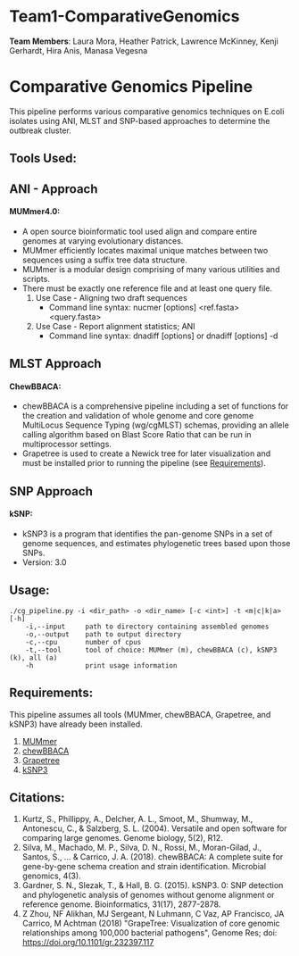 # Team1-ComparativeGenomics

**Team Members**: Laura Mora, Heather Patrick, Lawrence McKinney, Kenji Gerhardt, Hira Anis, Manasa Vegesna 

# Comparative Genomics Pipeline

This pipeline performs various comparative genomics techniques on E.coli isolates using ANI, MLST and SNP-based approaches to determine the outbreak cluster. 

## Tools Used:

## ANI - Approach
	
#### MUMmer4.0:	
   * A open source bioinformatic tool used align and compare entire genomes at varying evolutionary distances.
   * MUMmer efficiently locates maximal unique matches between two sequences using a suffix tree data structure.
   * MUMmer is a modular design comprising of many various utilities and scripts.
   * There must be exactly one reference file and at least one query file.
     1. Use Case - Aligning two draft sequences
         * Command line syntax: nucmer [options] <ref.fasta> <query.fasta>
     2. Use Case - Report alignment statistics; ANI
         * Command line syntax: dnadiff  [options]  <reference>  <query> or dnadiff  [options]  -d <delta file>
   
## MLST Approach

#### ChewBBACA:	
   * chewBBACA is a comprehensive pipeline including a set of functions for the creation and validation of whole genome and core genome MultiLocus Sequence Typing (wg/cgMLST) schemas, providing an allele calling algorithm based on Blast Score Ratio that can be run in multiprocessor settings.
   * Grapetree is used to create a Newick tree for later visualization and must be installed prior to running the pipeline (see [Requirements](#Requirements)).	
   
## SNP Approach

#### kSNP:
   * kSNP3 is a program that identifies the pan-genome SNPs in a set of genome sequences, and estimates
phylogenetic trees based upon those SNPs. 
   * Version: 3.0

## Usage:
```
./cg_pipeline.py -i <dir_path> -o <dir_name> [-c <int>] -t <m|c|k|a> [-h]
    -i,--input     path to directory containing assembled genomes
    -o,--output    path to output directory
    -c,--cpu       number of cpus
    -t,--tool      tool of choice: MUMmer (m), chewBBACA (c), kSNP3 (k), all (a)
    -h             print usage information    
```

## Requirements:
This pipeline assumes all tools (MUMmer, chewBBACA, Grapetree, and kSNP3) have already been installed.
1. [MUMmer](http://mummer.sourceforge.net/)
2. [chewBBACA](https://github.com/B-UMMI/chewBBACA) 
3. [Grapetree](https://github.com/achtman-lab/GrapeTree)
4. [kSNP3](https://sourceforge.net/projects/ksnp/)

## Citations:

1) Kurtz, S., Phillippy, A., Delcher, A. L., Smoot, M., Shumway, M., Antonescu, C., & Salzberg, S. L. (2004). Versatile and open software for comparing large genomes. Genome biology, 5(2), R12.
2) Silva, M., Machado, M. P., Silva, D. N., Rossi, M., Moran-Gilad, J., Santos, S., ... & Carrico, J. A. (2018). chewBBACA: A complete suite for gene-by-gene schema creation and strain identification. Microbial genomics, 4(3).
3) Gardner, S. N., Slezak, T., & Hall, B. G. (2015). kSNP3. 0: SNP detection and phylogenetic analysis of genomes without genome alignment or reference genome. Bioinformatics, 31(17), 2877-2878.
4) Z Zhou, NF Alikhan, MJ Sergeant, N Luhmann, C Vaz, AP Francisco, JA Carrico, M Achtman (2018) "GrapeTree: Visualization of core genomic relationships among 100,000 bacterial pathogens", Genome Res; doi: https://doi.org/10.1101/gr.232397.117
